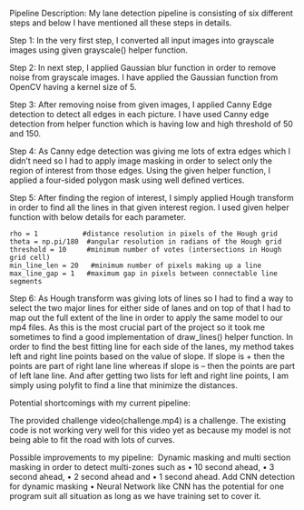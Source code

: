 
Pipeline Description:
My lane detection pipeline is consisting of six different steps and below I have mentioned all these steps in details.

Step 1:
In the very first step, I converted all input images into grayscale images using given grayscale() helper function.

Step 2:
In next step, I applied Gaussian blur function in order to remove noise from grayscale images. I have applied the Gaussian function from OpenCV having a kernel size of 5.

Step 3:
After removing noise from given images, I applied Canny Edge detection to detect all edges in each picture. I have used Canny edge detection from helper function which is having low and high threshold of 50 and 150.

Step 4:
As Canny edge detection was giving me lots of extra edges which I didn’t need so I had to apply image masking in order to select only the region of interest from those edges. Using the given helper function, I applied a four-sided polygon mask using well defined vertices.

Step 5:
After finding the region of interest, I simply applied Hough transform in order to find all the lines in that given interest region. I used given helper function with below details for each parameter.

    rho = 1           #distance resolution in pixels of the Hough grid
    theta = np.pi/180  #angular resolution in radians of the Hough grid
    threshold = 10     #minimum number of votes (intersections in Hough grid cell)
    min_line_len = 20   #minimum number of pixels making up a line
    max_line_gap = 1   #maximum gap in pixels between connectable line segments


Step 6:
As Hough transform was giving lots of lines so I had to find a way to select the two major lines for either side of lanes and on top of that I had to map out the full extent of the line in order to apply the same model to our mp4 files. As this is the most crucial part of the project so it took me sometimes to find a good implementation of draw_lines() helper function. In order to find the best fitting line for each side of the lanes, my method takes left and right line points based on the value of slope. If slope is + then the points are part of right lane line whereas if slope is – then the points are part of left lane line. And after getting two lists for left and right line points, I am simply using polyfit to find a line that minimize the distances.

Potential shortcomings with my current pipeline:

The provided challenge video(challenge.mp4) is a challenge. The existing code is not working very well for this video yet as because my model is not being able to fit the road with lots of curves.

Possible improvements to my pipeline:
 Dynamic masking and multi section masking in order to detect multi-zones such as
• 10 second ahead,
• 3 second ahead,
• 2 second ahead and
• 1 second ahead.
Add CNN detection for dynamic masking
• Neural Network like CNN has the potential for one program suit all situation as long as we have training set to cover it.

